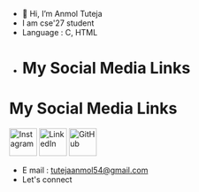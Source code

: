 - 👋 Hi, I’m Anmol Tuteja
- I am cse'27 student
- Language : C, HTML
- # My Social Media Links
# My Social Media Links

<a href="https://www.instagram.com/anmoltuteja287/"><img src="https://upload.wikimedia.org/wikipedia/commons/5/58/Instagram-Icon.png" alt="Instagram" width="50" height="50"/></a>
<a href="https://www.linkedin.com/in/anmol-tuteja-684b0327b/"><img src="http://pngimg.com/uploads/linkedIn/linkedIn_PNG8.png" alt="LinkedIn" width="50" height="50"/></a>
<a href="https://github.com/AnmolTutejaGitHub"><img src="https://logos-world.net/wp-content/uploads/2020/11/GitHub-Symbol.png" alt="GitHub" width="50" height="50"/></a>

- E mail : tutejaanmol54@gmail.com
- Let's connect 
